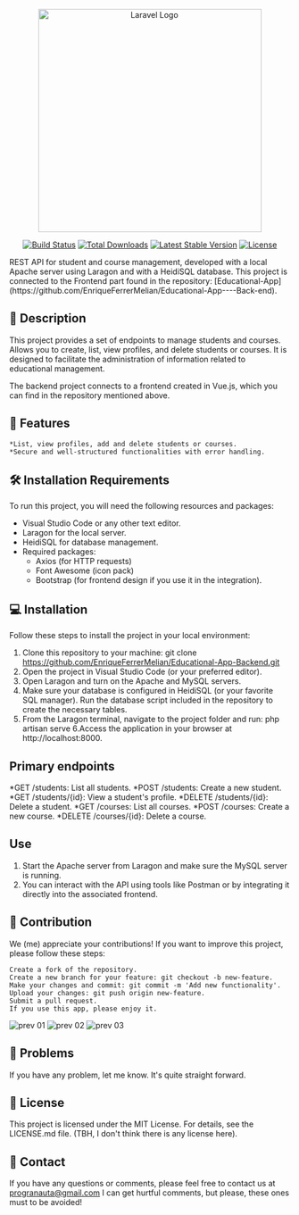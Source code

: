 <p align="center"><a href="https://laravel.com" target="_blank"><img src="https://raw.githubusercontent.com/laravel/art/master/logo-lockup/5%20SVG/2%20CMYK/1%20Full%20Color/laravel-logolockup-cmyk-red.svg" width="400" alt="Laravel Logo"></a></p>

<p align="center">
<a href="https://github.com/laravel/framework/actions"><img src="https://github.com/laravel/framework/workflows/tests/badge.svg" alt="Build Status"></a>
<a href="https://packagist.org/packages/laravel/framework"><img src="https://img.shields.io/packagist/dt/laravel/framework" alt="Total Downloads"></a>
<a href="https://packagist.org/packages/laravel/framework"><img src="https://img.shields.io/packagist/v/laravel/framework" alt="Latest Stable Version"></a>
<a href="https://packagist.org/packages/laravel/framework"><img src="https://img.shields.io/packagist/l/laravel/framework" alt="License"></a>
</p>
REST API for student and course management, developed with a local Apache server using Laragon and with a HeidiSQL database. 
This project is connected to the Frontend part found in the repository: [Educational-App] (https://github.com/EnriqueFerrerMelian/Educational-App----Back-end).

## 📝 Description
This project provides a set of endpoints to manage students and courses. Allows you to create, list, view profiles, and delete students or courses. 
It is designed to facilitate the administration of information related to educational management.

The backend project connects to a frontend created in Vue.js, which you can find in the repository mentioned above.

## 🌟 Features
    *List, view profiles, add and delete students or courses.
    *Secure and well-structured functionalities with error handling.

## 🛠 Installation Requirements
To run this project, you will need the following resources and packages:
- Visual Studio Code or any other text editor.
- Laragon for the local server.
- HeidiSQL for database management.
- Required packages:
    - Axios (for HTTP requests)
    - Font Awesome (icon pack)
    - Bootstrap (for frontend design if you use it in the integration).
  
## 💻 Installation
Follow these steps to install the project in your local environment:
1. Clone this repository to your machine:
git clone https://github.com/EnriqueFerrerMelian/Educational-App-Backend.git
2. Open the project in Visual Studio Code (or your preferred editor).
3. Open Laragon and turn on the Apache and MySQL servers.
4. Make sure your database is configured in HeidiSQL (or your favorite SQL manager). 
Run the database script included in the repository to create the necessary tables.
5. From the Laragon terminal, navigate to the project folder and run:
php artisan serve
6.Access the application in your browser at http://localhost:8000.


## Primary endpoints
*GET /students: List all students.
*POST /students: Create a new student.
*GET /students/{id}: View a student's profile.
*DELETE /students/{id}: Delete a student.
*GET /courses: List all courses.
*POST /courses: Create a new course.
*DELETE /courses/{id}: Delete a course.
    
## Use
1. Start the Apache server from Laragon and make sure the MySQL server is running.
2. You can interact with the API using tools like Postman or by integrating it directly into the associated frontend.

## 🤝 Contribution
We (me) appreciate your contributions! If you want to improve this project, please follow these steps:

    Create a fork of the repository.
    Create a new branch for your feature: git checkout -b new-feature.
    Make your changes and commit: git commit -m 'Add new functionality'.
    Upload your changes: git push origin new-feature.
    Submit a pull request.
    If you use this app, please enjoy it.
![prev 01](https://github.com/user-attachments/assets/9df0ae41-b8eb-4380-b6e3-417096de26fa)
![prev 02](https://github.com/user-attachments/assets/454459b8-2fe8-420c-a969-79216d34e3e3)
![prev 03](https://github.com/user-attachments/assets/a5ba5d63-fbe0-4bfe-9ab3-6e2b1e7f5966)

## 🐛 Problems
If you have any problem, let me know. It's quite straight forward.

## 📄 License
This project is licensed under the MIT License. For details, see the LICENSE.md file. (TBH, I don't think there is any license here).

## 📧 Contact
If you have any questions or comments, please feel free to contact us at progranauta@gmail.com I can get hurtful comments, but please, these ones must to be avoided!
